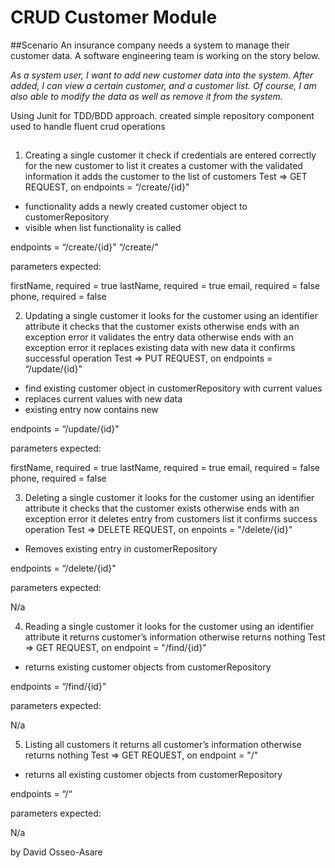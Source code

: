 CRUD Customer Module
===================

##Scenario
An insurance company needs a system to manage their customer data.  A software engineering team is working on the story below.

*As a system user, I want to add new customer data into the system. After added, I can view a certain customer, and a customer list. Of course, I am also able to modify the data as well as remove it from the system.* 

Using Junit for TDD/BDD approach. created simple repository component used to handle fluent crud operations
##

1. Creating a single customer
it check if credentials are entered correctly for the new customer to list
it creates a customer with the validated information
it adds the customer to the list of customers
Test => GET REQUEST, on endpoints = “/create/{id}" 
- functionality adds a newly created customer object to customerRepository 
- visible when list functionality is called

endpoints = 
“/create/{id}" 
“/create/" 

parameters expected:

firstName, required = true
lastName, required = true
email, required = false
phone, required = false



2. Updating a single customer
it looks for the customer using an identifier attribute
it checks that the customer exists otherwise ends with an exception error
it validates the entry data otherwise ends with an exception error
it replaces existing data with new data
it confirms successful operation
Test => PUT REQUEST, on endpoints = “/update/{id}" 
- find existing customer object in customerRepository with current values
- replaces current values with new data
- existing entry now contains new

endpoints = 
“/update/{id}" 

parameters expected:

firstName, required = true
lastName, required = true
email, required = false
phone, required = false

3. Deleting a single customer
it looks for the customer using an identifier attribute
it checks that the customer exists otherwise ends with an exception error
it deletes entry from customers list 
it confirms success operation
Test => DELETE REQUEST, on enpoints = "/delete/{id}"
- Removes existing entry in customerRepository

endpoints = 
“/delete/{id}" 

parameters expected:

N/a

4. Reading a single customer
it looks for the customer using an identifier attribute
it returns customer’s information otherwise returns nothing
Test => GET REQUEST, on endpoint = "/find/{id}"
- returns existing customer objects from customerRepository

endpoints = 
“/find/{id}" 

parameters expected:

N/a

5. Listing all customers
it returns all customer’s information otherwise returns nothing
Test => GET REQUEST, on endpoint = "/"
- returns all existing customer objects from customerRepository

endpoints = 
“/“ 

parameters expected:

N/a

by David Osseo-Asare
